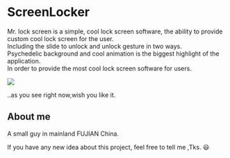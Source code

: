 # ScreenLocker
Mr. lock screen is a simple, cool lock screen software, the ability to provide custom cool lock screen for the user.<br>
Including the slide to unlock and unlock gesture in two ways. <br>
Psychedelic background and cool animation is the biggest highlight of the application.<br>
In order to provide the most cool lock screen software for users.<br>


![](http://2.rogerbolg.sinaapp.com/wp-content/uploads/2015/05/5.gif)

..as you see right now,wish you like it.

## About me

A small guy  in mainland FUJIAN China.

If you have any new idea about this project, feel free to tell me ,Tks. :smiley:
